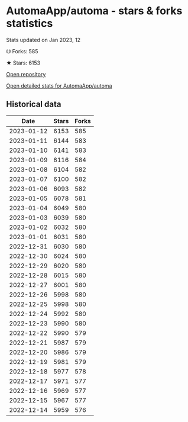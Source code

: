 # AutomaApp/automa - stars & forks statistics

Stats updated on Jan 2023, 12

☋ Forks: 585

★ Stars: 6153

[Open repository](https://github.com/AutomaApp/automa)

[Open detailed stats for AutomaApp/automa](https://reviewgithub.com/rep/AutomaApp/automa)

## Historical data
| Date | Stars | Forks |
|------|-------|-------|
| 2023-01-12 | 6153 | 585 | 
| 2023-01-11 | 6144 | 583 | 
| 2023-01-10 | 6141 | 583 | 
| 2023-01-09 | 6116 | 584 | 
| 2023-01-08 | 6104 | 582 | 
| 2023-01-07 | 6100 | 582 | 
| 2023-01-06 | 6093 | 582 | 
| 2023-01-05 | 6078 | 581 | 
| 2023-01-04 | 6049 | 580 | 
| 2023-01-03 | 6039 | 580 | 
| 2023-01-02 | 6032 | 580 | 
| 2023-01-01 | 6031 | 580 | 
| 2022-12-31 | 6030 | 580 | 
| 2022-12-30 | 6024 | 580 | 
| 2022-12-29 | 6020 | 580 | 
| 2022-12-28 | 6015 | 580 | 
| 2022-12-27 | 6001 | 580 | 
| 2022-12-26 | 5998 | 580 | 
| 2022-12-25 | 5998 | 580 | 
| 2022-12-24 | 5992 | 580 | 
| 2022-12-23 | 5990 | 580 | 
| 2022-12-22 | 5990 | 579 | 
| 2022-12-21 | 5987 | 579 | 
| 2022-12-20 | 5986 | 579 | 
| 2022-12-19 | 5981 | 579 | 
| 2022-12-18 | 5977 | 578 | 
| 2022-12-17 | 5971 | 577 | 
| 2022-12-16 | 5969 | 577 | 
| 2022-12-15 | 5967 | 577 | 
| 2022-12-14 | 5959 | 576 | 

